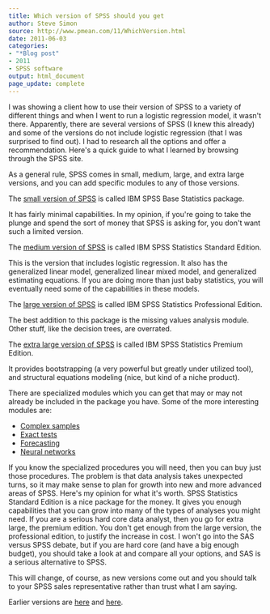 ```yaml
---
title: Which version of SPSS should you get
author: Steve Simon
source: http://www.pmean.com/11/WhichVersion.html
date: 2011-06-03
categories:
- "*Blog post"
- 2011
- SPSS software
output: html_document
page_update: complete
---
```


I was showing a client how to use their version of SPSS to a variety of different things and when I went to run a logistic regression model, it wasn't there. Apparently, there are several versions of SPSS (I knew this already) and some of the versions do not include logistic regression (that I was surprised to find out). I had to research all the options and offer a recommendation. Here's a quick guide to what I learned by browsing through the SPSS site.

<!---More--->

As a general rule, SPSS comes in small, medium, large, and extra large versions, and you can add specific modules to any of those versions.

The [small version of SPSS][sps1] is called IBM SPSS Base Statistics package.

It has fairly minimal capabilities. In my opinion, if you're going to take the plunge and spend the sort of money that SPSS is asking for, you don't want such a limited version.

The [medium version of SPSS][sps2] is called IBM SPSS Statistics Standard Edition.

This is the version that includes logistic regression. It also has the generalized linear model, generalized linear mixed model, and generalized estimating equations. If you are doing more than just baby statistics, you will eventually need some of the capabilities in these models.

The [large version of SPSS][sps3] is called IBM SPSS Statistics Professional Edition.

The best addition to this package is the missing values analysis module. Other stuff, like the decision trees, are overrated.

The [extra large version of SPSS][sps4] is called IBM SPSS Statistics Premium Edition.

It provides bootstrapping (a very powerful but greatly under utilized tool), and structural equations modeling (nice, but kind of a niche product).

There are specialized modules which you can get that may or may not already be included in the package you have. Some of the more interesting modules are:

+ [Complex samples][com1]
+ [Exact tests][exa1]
+ [Forecasting][for1]
+ [Neural networks][neu1]

If you know the specialized procedures you will need, then you can buy just those procedures. The problem is that data analysis takes unexpected turns, so it may make sense to plan for growth into new and more advanced areas of SPSS. Here's my opinion for what it's worth. SPSS Statistics Standard Edition is a nice package for the money. It gives you enough capabilities that you can grow into many of the types of analyses you might need. If you are a serious hard core data analyst, then you go for extra large, the premium edition. You don't get enough from the large version, the professional edition, to justify the increase in cost. I won't go into the SAS versus SPSS debate, but if you are hard core (and have a big enough budget), you should take a look at and compare all your options, and SAS is a serious alternative to SPSS.

This will change, of course, as new versions come out and you should talk to your SPSS sales representative rather than trust what I am saying.

Earlier versions are [here][sim1] and [here][sim2].

[sim1]: http://www.pmean.com/11/WhichVersion.html
[sim2]: http://new.pmean.com/which-version-of-spss/

[sps1]: http://www-01.ibm.com/software/analytics/spss/products/statistics/base/
[sps2]: http://www-01.ibm.com/software/analytics/spss/products/statistics/stats-standard/
[sps3]: http://www-01.ibm.com/software/analytics/spss/products/statistics/stats-pro/
[sps4]: http://www-01.ibm.com/software/analytics/spss/products/statistics/stats-premium/

[com1]: http://www-01.ibm.com/software/analytics/spss/products/statistics/complex-samples
[exa1]: http://www-01.ibm.com/software/analytics/spss/products/statistics/exact-tests
[for1]: http://www-01.ibm.com/software/analytics/spss/products/statistics/forecasting
[neu1]: http://www-01.ibm.com/software/analytics/spss/products/statistics/neural-networks

